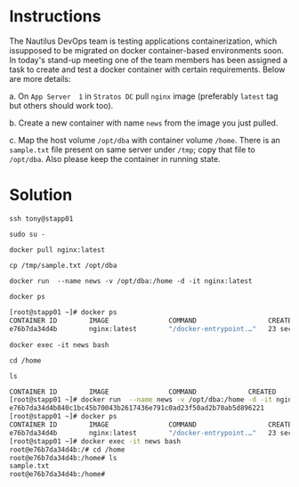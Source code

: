 # Instructions

The Nautilus DevOps team is testing applications containerization, which issupposed to be migrated on docker container-based environments soon. In today's stand-up meeting one of the team members has been assigned a task to create and test a docker container with certain requirements. Below are more details:

a. On `App Server  1` in `Stratos DC` pull `nginx` image (preferably `latest` tag but others should work too).

b. Create a new container with name `news` from the image you just pulled.

c. Map the host volume `/opt/dba` with container volume `/home`. There is an `sample.txt` file present on same server under `/tmp`; copy that file to  `/opt/dba`. Also please keep the container in running state.

# Solution

`ssh tony@stapp01`

`sudo su -`

`docker pull nginx:latest`

`cp /tmp/sample.txt /opt/dba`

`docker run  --name news -v /opt/dba:/home -d -it nginx:latest`

`docker ps`

```bash
[root@stapp01 ~]# docker ps
CONTAINER ID        IMAGE               COMMAND                  CREATED             STATUS              PORTS               NAMES
e76b7da34d4b        nginx:latest        "/docker-entrypoint.…"   23 seconds ago      Up 19 seconds       80/tcp              news
```

`docker exec -it news bash`

`cd /home`

`ls`

```bash
CONTAINER ID        IMAGE               COMMAND             CREATED             STATUS              PORTS               NAMES
[root@stapp01 ~]# docker run  --name news -v /opt/dba:/home -d -it nginx:latest
e76b7da34d4b840c1bc45b70043b2617436e791c0ad23f50ad2b70ab5d896221
[root@stapp01 ~]# docker ps
CONTAINER ID        IMAGE               COMMAND                  CREATED             STATUS              PORTS               NAMES
e76b7da34d4b        nginx:latest        "/docker-entrypoint.…"   23 seconds ago      Up 19 seconds       80/tcp              news
[root@stapp01 ~]# docker exec -it news bash
root@e76b7da34d4b:/# cd /home
root@e76b7da34d4b:/home# ls
sample.txt
root@e76b7da34d4b:/home#
```
